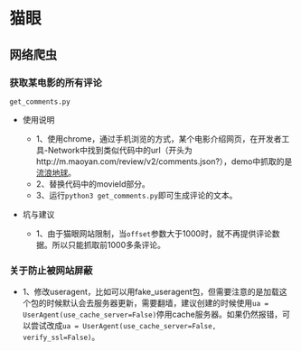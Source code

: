 # 猫眼
## 网络爬虫
### 获取某电影的所有评论
`get_comments.py`
- 使用说明
    - 1、使用chrome，通过手机浏览的方式，某个电影介绍网页，在开发者工具-Network中找到类似代码中的url（开头为http://m.maoyan.com/review/v2/comments.json?），demo中抓取的是[流浪地球](http://m.maoyan.com/movie/248906/morecomments?_v_=yes)。
    - 2、替换代码中的movieId部分。
    - 3、运行`python3 get_comments.py`即可生成评论的文本。


- 坑与建议
    - 1、由于猫眼网站限制，当`offset`参数大于1000时，就不再提供评论数据。所以只能抓取前1000多条评论。

### 关于防止被网站屏蔽
- 1、修改useragent，比如可以用fake_useragent包，但需要注意的是加载这个包的时候默认会去服务器更新，需要翻墙，建议创建的时候使用`ua = UserAgent(use_cache_server=False)`停用cache服务器。如果仍然报错，可以尝试改成`ua = UserAgent(use_cache_server=False, verify_ssl=False)`。

